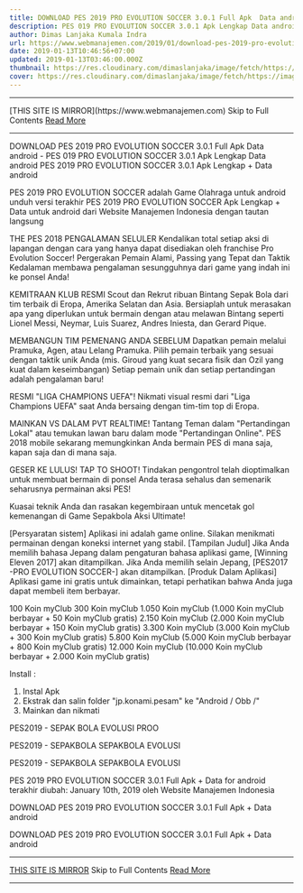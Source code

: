 ```yaml
---
title: DOWNLOAD PES 2019 PRO EVOLUTION SOCCER 3.0.1 Full Apk  Data android
description: PES 019 PRO EVOLUTION SOCCER 3.0.1 Apk Lengkap Data android
author: Dimas Lanjaka Kumala Indra
url: https://www.webmanajemen.com/2019/01/download-pes-2019-pro-evolution-soccer.html
date: 2019-01-13T10:46:56+07:00
updated: 2019-01-13T03:46:00.000Z
thumbnail: https://res.cloudinary.com/dimaslanjaka/image/fetch/https://image.revdl.com/2016/pes2017-pro-evolution-soccer-unreleased-1.jpg
cover: https://res.cloudinary.com/dimaslanjaka/image/fetch/https://image.revdl.com/2016/pes2017-pro-evolution-soccer-unreleased-1.jpg
---
```


<hr/> [THIS SITE IS MIRROR](https://www.webmanajemen.com) Skip to Full Contents <a href="https://www.webmanajemen.com/2019/01/download-pes-2019-pro-evolution-soccer.html" rel="follow" class="button" id="read-more">Read More</a> <hr/> DOWNLOAD PES 2019 PRO EVOLUTION SOCCER 3.0.1 Full Apk  Data android - PES 019 PRO EVOLUTION SOCCER 3.0.1 Apk Lengkap Data android PES 2019 PRO EVOLUTION SOCCER 3.0.1 Apk Lengkap + Data android 
  
  
  
  PES 2019 PRO EVOLUTION SOCCER adalah Game Olahraga untuk android 
 unduh versi terakhir PES 2019 PRO EVOLUTION SOCCER Apk Lengkap + Data untuk android dari Website Manajemen Indonesia dengan tautan langsung 
  
  THE PES 2018 PENGALAMAN SELULER 
 Kendalikan total setiap aksi di lapangan dengan cara yang hanya dapat disediakan oleh franchise Pro Evolution Soccer! 
 Pergerakan Pemain Alami, Passing yang Tepat dan Taktik Kedalaman membawa pengalaman sesungguhnya dari game yang indah ini ke ponsel Anda! 
  
  KEMITRAAN KLUB RESMI 
 Scout dan Rekrut ribuan Bintang Sepak Bola dari tim terbaik di Eropa, Amerika Selatan dan Asia. 
 Bersiaplah untuk merasakan apa yang diperlukan untuk bermain dengan atau melawan Bintang seperti Lionel Messi, Neymar, Luis Suarez, Andres Iniesta, dan Gerard Pique. 
  
  MEMBANGUN TIM PEMENANG ANDA SEBELUM 
 Dapatkan pemain melalui Pramuka, Agen, atau Lelang Pramuka. 
 Pilih pemain terbaik yang sesuai dengan taktik unik Anda (mis. Giroud yang kuat secara fisik dan Ozil yang kuat dalam keseimbangan) 
 Setiap pemain unik dan setiap pertandingan adalah pengalaman baru! 
  
  RESMI "LIGA CHAMPIONS UEFA"! 
 Nikmati visual resmi dari "Liga Champions UEFA" saat Anda bersaing dengan tim-tim top di Eropa. 
  
  MAINKAN VS DALAM PVT REALTIME! 
 Tantang Teman dalam "Pertandingan Lokal" atau temukan lawan baru dalam mode "Pertandingan Online".  PES 2018 mobile sekarang memungkinkan Anda bermain PES di mana saja, kapan saja dan di mana saja. 
  
  GESER KE LULUS!  TAP TO SHOOT! 
 Tindakan pengontrol telah dioptimalkan untuk membuat bermain di ponsel Anda terasa sehalus dan semenarik seharusnya permainan aksi PES! 
  
  Kuasai teknik Anda dan rasakan kegembiraan untuk mencetak gol kemenangan di Game Sepakbola Aksi Ultimate! 
  
  [Persyaratan sistem] 
 Aplikasi ini adalah game online.  Silakan menikmati permainan dengan koneksi internet yang stabil. 
 [Tampilan Judul] 
 Jika Anda memilih bahasa Jepang dalam pengaturan bahasa aplikasi game, [Winning Eleven 2017] akan ditampilkan.  Jika Anda memilih selain Jepang, [PES2017 -PRO EVOLUTION SOCCER-] akan ditampilkan. 
 [Produk Dalam Aplikasi] 
 Aplikasi game ini gratis untuk dimainkan, tetapi perhatikan bahwa Anda juga dapat membeli item berbayar. 
  
  100 Koin myClub 
 300 Koin myClub 
 1.050 Koin myClub (1.000 Koin myClub berbayar + 50 Koin myClub gratis) 
 2.150 Koin myClub (2.000 Koin myClub berbayar + 150 Koin myClub gratis) 
 3.300 Koin myClub (3.000 Koin myClub + 300 Koin myClub gratis) 
 5.800 Koin myClub (5.000 Koin myClub berbayar + 800 Koin myClub gratis) 
 12.000 Koin myClub (10.000 Koin myClub berbayar + 2.000 Koin myClub gratis) 
  
 Install : 
 1. Instal Apk 
 2. Ekstrak dan salin folder "jp.konami.pesam" ke "Android / Obb /" 
 3. Mainkan dan nikmati 
  
    
  PES2019 - SEPAK BOLA EVOLUSI PROO 
  
  
    
  PES2019 - SEPAKBOLA SEPAKBOLA EVOLUSI 
  
  
    
  PES2019 - SEPAKBOLA SEPAKBOLA EVOLUSI 
  
  
  PES 2019 PRO EVOLUTION SOCCER 3.0.1 Full Apk + Data for android terakhir diubah: January 10th, 2019 oleh Website Manajemen Indonesia 
  
  
  
DOWNLOAD PES 2019 PRO EVOLUTION SOCCER 3.0.1 Full Apk + Data android
  
 DOWNLOAD PES 2019 PRO EVOLUTION SOCCER 3.0.1 Full Apk + Data android <hr/> [THIS SITE IS MIRROR](https://www.webmanajemen.com) Skip to Full Contents <a href="https://www.webmanajemen.com/2019/01/download-pes-2019-pro-evolution-soccer.html" rel="follow" class="button" id="read-more">Read More</a> <hr/>